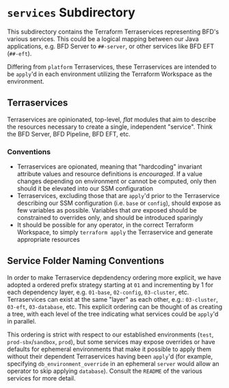 # `services` Subdirectory

This subdirectory contains the Terraform Terraservices representing BFD's various services. This could be a logical mapping between our Java applications, e.g. BFD Server to `##-server`, or other services like BFD EFT (`##-eft`).

Differing from `platform` Terraservices, these Terraservices are intended to be `apply`'d in each environment utilizing the Terraform Workspace as the environment.

## Terraservices

Terraservices are opinionated, top-level, _flat_ modules that aim to describe the resources necessary to create a single, independent "service". Think the BFD Server, BFD Pipeline, BFD EFT, etc.

### Conventions

<!-- TODO: Expand this further -->

- Terraservices are opionated, meaning that "hardcoding" invariant attribute values and resource definitions is _encouraged_. If a value changes depending on environment or cannot be computed, only then should it be elevated into our SSM configuration
- Terraservices, excluding those that are `apply`'d prior to the Terraservice describing our SSM configuration (i.e. `base` or `config`), should expose as few variables as possible. Variables that _are_ exposed should be constrained to overrides only, and should be introduced sparingly
- It should be possible for any operator, in the correct Terraform Workspace, to simply `terraform apply` the Terraservice and generate appropriate resources

## Service Folder Naming Conventions

In order to make Terraservice depdendency ordering more explicit, we have adopted a ordered prefix strategy starting at `01` and incrementing by 1 for each dependency layer, e.g. `01-base`, `02-config`, `03-cluster`, etc. Terraservices can exist at the same "layer" as each other, e.g.: `03-cluster`, `03-eft`, `03-database`, etc. This explicit ordering can be thought of as creating a tree, with each level of the tree indicating what services could be `apply`'d in parallel.

This ordering is strict with respect to our established environments (`test`, `prod-sbx`/`sandbox`, `prod`), but some services may expose overrides or have defaults for ephemeral environments that make it possible to apply them without their dependent Terraservices having been `apply`'d (for example, specifying `db_environment_override` in an ephemeral `server` would allow an operator to skip applying `database`). Consult the `README` of the various services for more detail.
